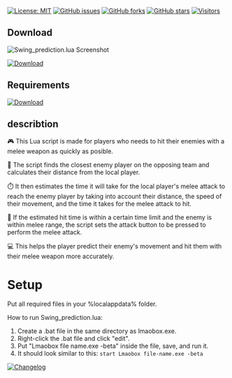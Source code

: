 [![License: MIT](https://img.shields.io/badge/License-MIT-yellow.svg)](https://opensource.org/licenses/MIT)
[![GitHub issues](https://img.shields.io/github/issues/titaniummachine1/Swing_prediction.lua.svg)](https://github.com/titaniummachine1/Swing_prediction.lua/issues)
[![GitHub forks](https://img.shields.io/github/forks/titaniummachine1/Swing_prediction.lua.svg)](https://github.com/titaniummachine1/Swing_prediction.lua/network)
[![GitHub stars](https://img.shields.io/github/stars/titaniummachine1/Swing_prediction.lua.svg)](https://github.com/titaniummachine1/Swing_prediction.lua/stargazers)
[![Visitors](https://visitor-badge.glitch.me/badge?page_id=titaniummachine1/Swing_prediction.lua)](https://github.com/titaniummachine1/Swing_prediction.lua)
## Download

![Swing_prediction.lua Screenshot](https://i.imgur.com/GfCARP3.png)

[![Download](https://img.shields.io/badge/Download-Menu.lua_lnx00-blue?style=for-the-badge&logo=download)](https://raw.githubusercontent.com/lnx00/Lmaobox-LUA/main/Menu.lua?raw=true&sanitize=true&header=Content-Disposition:%20attachment)



## Requirements
[![Download](https://img.shields.io/badge/Download-Menu.lua_lnx00-blue?style=for-the-badge&logo=download)](https://github.com/lnx00/Lmaobox-LUA/raw/main/Menu.lua?raw=true)






## describtion
🎮 This Lua script is made for players who needs to hit their enemies with a melee weapon as quickly as posible.

👥 The script finds the closest enemy player on the opposing team and calculates their distance from the local player.

⏱️ It then estimates the time it will take for the local player's melee attack to reach the enemy player by taking into account their distance, the speed of their movement, and the time it takes for the melee attack to hit.

👊 If the estimated hit time is within a certain time limit and the enemy is within melee range, the script sets the attack button to be pressed to perform the melee attack.

💻 This helps the player predict their enemy's movement and hit them with their melee weapon more accurately.

# Setup
Put all required files in your %localappdata% folder.

How to run Swing_prediction.lua:
  1. Create a .bat file in the same directory as lmaobox.exe.
  2. Right-click the .bat file and click "edit".
  3. Put "Lmaobox file name.exe -beta" inside the file, save, and run it.
  4. It should look similar to this: `start Lmaobox file-name.exe -beta`

[![Changelog](https://img.shields.io/badge/Changelog-Latest%20Release-blue?style=for-the-badge)](https://github.com/titaniummachine1/Swing_prediction.lua/compare/v1.3.9_stable...main)


